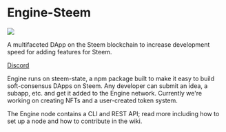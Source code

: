 # Engine-Steem

![](https://i.ibb.co/8bdLB6J/Engine-Logo-Announcement.png)

A multifaceted DApp on the Steem blockchain to increase development speed for adding features for Steem.

[Discord](https://discord.gg/HBGZw8d)

Engine runs on steem-state, a npm package built to make it easy to build soft-consensus DApps on Steem. Any developer can submit an idea, a subapp, etc. and get it added to the Engine network. Currently we're working on creating NFTs and a user-created token system.

The Engine node contains a CLI and REST API; read more including how to set up a node and how to contribute in the wiki.
